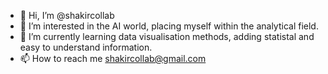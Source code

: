 - 👋 Hi, I’m @shakircollab
- 👀 I’m interested in the AI world, placing myself within the analytical field.
- 🌱 I’m currently learning data visualisation methods, adding statistal and easy to understand information.
- 📫 How to reach me shakircollab@gmail.com

<!---
shakircollab/shakircollab is a ✨ special ✨ repository because its `README.md` (this file) appears on your GitHub profile.
You can click the Preview link to take a look at your changes.
--->
